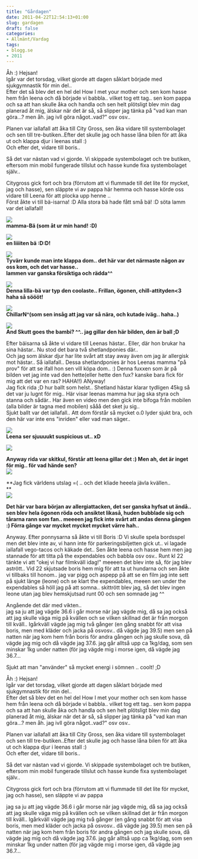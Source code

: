 ```yaml
---
title: "Gårdagen"
date: 2011-04-22T12:54:13+01:00
slug: gardagen
draft: false
categories:
- Allmänt/Vardag
tags:
- blogg.se
- 2011
---
```

Åh :) Hejsan!  
Igår var det torsdag, vilket gjorde att dagen såklart började med sjukgymnastik för min del..  
Efter det så blev det en hel del How I met your mother och sen kom hasse hem från leena och då började vi babbla.. vilket tog ett tag.. sen kom pappa och sa att han skulle åka och handla och sen helt plötsligt blev min dag planerad åt mig, älskar när det är så, så slipper jag tänka på "vad kan man göra...? men åh. jag ivll göra något..vad?" osv osv..  
  
Planen var iallafall att åka till City Gross, sen åka vidare till systembolaget och sen till tre-butiken..Efter det skulle jag och hasse låna bilen för att åka ut och klappa djur i leenas stall :)  
Och efter det, vidare till boris..  
  
Så det var nästan vad vi gjorde. Vi skippade systembolaget och tre butiken, eftersom min mobil fungerade tillslut och hasse kunde fixa systembolaget själv..  
  
Citygross gick fort och bra (förrutom att vi flummade till det lite för mycket, jag och hasse), sen släppte vi av pappa här hemma och hasse körde oss vidare till Leena för att plocka upp henne ..  
Först åkte vi till bä-isarna! :D Alla stora bä hade fått små bä! :D söta lamm var det iallafall!  
  
![](/assets/images/blogg.se/wp_000021_144295666.jpg)  
**mamma-Bä (som åt ur min hand! :D)**  
  
![](/assets/images/blogg.se/wp_000005_144295716.jpg)  
**en liiiiten bä :D:D!**  
  
![](/assets/images/blogg.se/wp_000006_144295764.jpg)  
**Tyvärr kunde man inte klappa dom.. det här var det närmaste någon av oss kom, och det var hasse..  
lammen var ganska försiktiga och rädda^^**  
  
![](/assets/images/blogg.se/wp_000022_144295851.jpg)  
**Denna lilla-bä var typ den coolaste.. Frillan, ögonen, chill-attityden<3 haha så söööt!**  
  
![](/assets/images/blogg.se/wp_000026_144295929.jpg)  
**ChillarN^(som sen insåg att jag var så nära, och kutade iväg.. haha..)**  
  
![](/assets/images/blogg.se/wp_000027_144295988.jpg)  
**And Skutt goes the bambi? ^^.. jag gillar den här bilden, den är ball ;D**  
  
  
Efter bäisarna så åkte vi vidare till Leenas hästar.. Eller, där hon brukar ha sina hästar.. Nu stod det bara två shetlandponies där..  
Och jag som älskar djur har lite svårt att stay away även om jag är allergisk mot hästar.. Så iallafall.. Dessa shetlandponies är hos Leenas mamma "på prov" för att se ifall hon sen vill köpa dom.. :) Denna fuxxen som är på bilden vet jag inte vad den hette(eller hette den fux? kanske bara fick för mig att det var en ras? HAHA!!) ANyway!  
Jag fick rida ;D hur ballt som helst.. Shetland hästar klarar tydligen 45kg så det var ju lugnt för mig.. Här visar leenas mamma hur jag ska styra och stanna och sådär.. Har även en video men den gick inte bifoga från mobilen (alla bilder är tagna med mobilen) sååå det sket ju sig..  
Sjukt ballt var det iallafall.. Att dom förstår så mycket o.0 lyder sjukt bra, och den här var inte ens "inriden" eller vad man säger..  
  
![](/assets/images/blogg.se/wp_000035_144296053.jpg)  
**Leena ser sjuuuukt suspicious ut.. xD**  
  
  
![](/assets/images/blogg.se/wp_000036_144296740.jpg)  
  
**Anyway rida var skitkul, förstår att leena gillar det :) Men ah, det är inget för mig.. för vad hände sen?**  
![](/assets/images/blogg.se/wp_000042_144296707.jpg)  
  
**Jag fick världens utslag =( .. och det kliade heeela jävla kvällen..  
**  
![](/assets/images/blogg.se/wp_000043_144296808.jpg)  
  
**Det här var bara början av allergiattacken, det ser ganska hyfsat ut ändå.. sen blev hela ögonen röda och ansiktet likaså, huden bubblade sig och tårarna rann som fan.. meeeen jag fick inte svårt att andas denna gången :) Förra gånge var mycket mycket mycket värre hah..**  
  
  
Anyway. Efter ponnysarna så åkte vi till Boris :D Vi skulle spela bordsspel men det blev inte av, vi hann inte för parkeringsbiljetten gick ut.. vi lagade iallafall vego-tacos och käkade det.. Sen åkte leena och hasse hem men jag stannade för att titta på the expendables och babbla osv osv.. Runt kl 22 tänkte vi att "okej vi har filmkväll idag!" meeeen det blev inte så, för jag blev astrött.. Vid 22 skjutsade boris hem mig för att ta ut hundarna och sen åkte vi tillbaks till honom.. jag var pigg och aspepp på att se en film jag inte sett på sjukt länge (leone) och se klart the expendables, meeen sen under the expendables så höll jag på att somna.. skittrött blev jag, så det blev ingen leone utan jag blev hemskjutsad runt 00 och sen somnade jag ^^  
  
  
  
Angående det där med vikten..  
jag sa ju att jag vägde 36.6 i går morse när jag vägde mig, då sa jag också att jag skulle väga mig på kvällen och se vilken skillnad det är från morgon till kväll.. Igårkväll vägde jag mig två gånger (en gång snabbt för att visa boris, men med kläder och jacka på osvosv.. då vägde jag 39.5) men sen på natten när jag kom hem från boris för andra gången och jag skulle sova, då vägde jag mig och då vägde jag 37.6. jag går alltså upp ca 1kg/dag, som sen minskar 1kg under natten (för jag vägde mig i morse igen, då vägde jag 36.7...  
  
Sjukt att man "använder" så mycket energi i sömnen .. coolt! ;D

Åh :) Hejsan!  
Igår var det torsdag, vilket gjorde att dagen såklart började med sjukgymnastik för min del..  
Efter det så blev det en hel del How I met your mother och sen kom hasse hem från leena och då började vi babbla.. vilket tog ett tag.. sen kom pappa och sa att han skulle åka och handla och sen helt plötsligt blev min dag planerad åt mig, älskar när det är så, så slipper jag tänka på "vad kan man göra...? men åh. jag ivll göra något..vad?" osv osv..  
  
Planen var iallafall att åka till City Gross, sen åka vidare till systembolaget och sen till tre-butiken..Efter det skulle jag och hasse låna bilen för att åka ut och klappa djur i leenas stall :)  
Och efter det, vidare till boris..  
  
Så det var nästan vad vi gjorde. Vi skippade systembolaget och tre butiken, eftersom min mobil fungerade tillslut och hasse kunde fixa systembolaget själv..  
  
Citygross gick fort och bra (förrutom att vi flummade till det lite för mycket, jag och hasse), sen släppte vi av pappa  
  
  
jag sa ju att jag vägde 36.6 i går morse när jag vägde mig, då sa jag också att jag skulle väga mig på kvällen och se vilken skillnad det är från morgon till kväll.. Igårkväll vägde jag mig två gånger (en gång snabbt för att visa boris, men med kläder och jacka på osvosv.. då vägde jag 39.5) men sen på natten när jag kom hem från boris för andra gången och jag skulle sova, då vägde jag mig och då vägde jag 37.6. jag går alltså upp ca 1kg/dag, som sen minskar 1kg under natten (för jag vägde mig i morse igen, då vägde jag 36.7...
